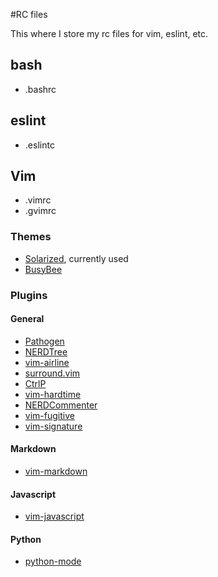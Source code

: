 #RC files

This where I store my rc files for vim, eslint, etc.

## bash

+ .bashrc

## eslint

+ .eslintc

## Vim

+ .vimrc
+ .gvimrc

### Themes
+ [Solarized](https://github.com/altercation/vim-colors-solarized), currently used
+ [BusyBee](http://www.vim.org/scripts/script.php?script_id=2549)


### Plugins

#### General
+ [Pathogen](https://github.com/tpope/vim-pathogen)
+ [NERDTree](https://github.com/scrooloose/nerdtree)
+ [vim-airline](https://github.com/bling/vim-airline)
+ [surround.vim](https://github.com/tpope/vim-surround)
+ [CtrlP](kien.github.io/ctrlp.vim)
+ [vim-hardtime](https://github.com/takac/vim-hardtime)
+ [NERDCommenter](https://github.com/scrooloose/nerdcommenter)
+ [vim-fugitive](https://github.com/tpope/vim-fugitive)
+ [vim-signature](https://github.com/kshenoy/vim-signature)

#### Markdown
+ [vim-markdown](https://github.com/plasticboy/vim-markdown)

#### Javascript
+ [vim-javascript](https://github.com/pangloss/vim-javascript)

#### Python
+ [python-mode](https://github.com/klen/python-mode)
